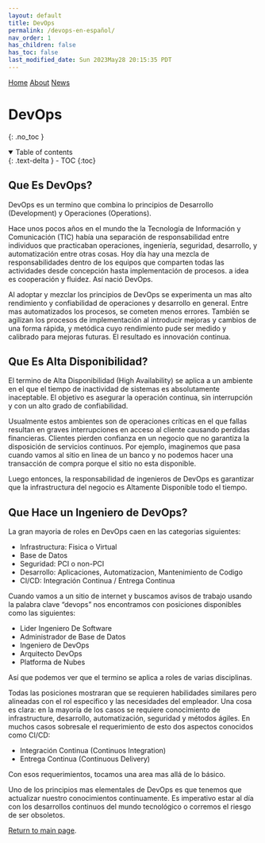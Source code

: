 ```yaml
---
layout: default
title: DevOps
permalink: /devops-en-español/
nav_order: 1
has_children: false
has_toc: false
last_modified_date: Sun 2023May28 20:15:35 PDT
---
```


[comment]: # (Adds topnav bar above the main image)
<div class="topnav">
 <a class="active" href="../index">Home</a>
 <a href="../about">About</a>
 <a href="../news">News</a> 
</div> 

# DevOps

{: .no_toc }
<details open markdown="block">
  <summary>
    Table of contents
  </summary>
  {: .text-delta }
- TOC
{:toc}
</details>

## Que Es DevOps?

DevOps es un termino que combina lo principios de Desarrollo (Development) y Operaciones (Operations).

Hace unos pocos años en el mundo the la Tecnología de Información y Comunicación (TIC) había una separación de responsabilidad entre individuos que practicaban operaciones, ingeniería, seguridad, desarrollo, y automatización entre otras cosas. Hoy día hay una mezcla de responsabilidades dentro de los equipos que comparten todas las actividades desde concepción hasta implementación de procesos. a idea es cooperación y fluidez. Así nació DevOps.

Al adoptar y mezclar los principios de DevOps se experimenta un mas alto rendimiento y confiabilidad de operaciones	 y desarrollo en general. Entre mas automatizados los procesos, se cometen menos errores. También se agilizan los procesos de implementación al introducir mejoras y cambios de una forma rápida, y metódica cuyo rendimiento pude ser medido y calibrado para mejoras futuras. El resultado es innovación continua.

## Que Es Alta Disponibilidad?

El termino de Alta Disponibilidad (High Availability) se aplica a un ambiente en el que el tiempo de inactividad de sistemas es absolutamente inaceptable. El objetivo es asegurar la operación continua, sin interrupción y con un alto grado de confiabilidad. 

Usualmente estos ambientes son de operaciones críticas en el que fallas resultan en graves interrupciones en acceso al cliente causando perdidas financieras. Clientes pierden confianza	en un negocio que no garantiza la disposición de servicios continuos. Por ejemplo, imaginemos que pasa cuando vamos al sitio en linea de un banco y no podemos hacer una transacción de compra porque el sitio no esta disponible.

Luego entonces, la responsabilidad de ingenieros de DevOps es garantizar que la infrastructura del negocio es Altamente Disponible todo el tiempo.

## Que Hace un Ingeniero de DevOps?

La gran mayoria de roles en DevOps caen en las categorias siguientes:
* Infrastructura: Fisica o Virtual
* Base de Datos
* Seguridad: PCI o non-PCI
* Desarrollo: Aplicaciones, Automatizacion, Mantenimiento de Codigo
* CI/CD: Integración Continua / Entrega Continua

Cuando vamos a un sitio de internet y buscamos avisos de trabajo usando la palabra clave “devops” nos encontramos con posiciones disponibles como las siguientes:
* Lider Ingeniero De Software
* Administrador de Base de Datos
* Ingeniero de DevOps
* Arquitecto DevOps
* Platforma de Nubes

Así que podemos ver que el termino se aplica a roles de varias disciplinas.

Todas las posiciones mostraran que se requieren habilidades similares pero alineadas con el rol especifico y las necesidades del empleador. Una cosa es clara: en la mayoría de los casos se requiere conocimiento de infrastructure, desarrollo, automatización, seguridad y métodos ágiles. En muchos casos sobresale el requerimiento de esto dos aspectos conocidos como CI/CD:
* Integración Continua (Continuos Integration)
* Entrega Continua (Continuous Delivery)

Con esos requerimientos, tocamos una area mas allá de lo básico.

Uno de los principios mas elementales de DevOps es que tenemos que actualizar nuestro conocimientos continuamente. Es imperativo estar al día con los desarrollos continuos del mundo tecnológico o corremos el riesgo de ser obsoletos.

[Return to main page]({{site.baseurl}}/).